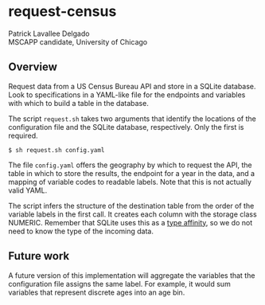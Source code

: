 # request-census
Patrick Lavallee Delgado \
MSCAPP candidate, University of Chicago

## Overview

Request data from a US Census Bureau API and store in a SQLite database. Look to specifications in a YAML-like file for the endpoints and variables with which to build a table in the database.

The script `request.sh` takes two arguments that identify the locations of the configuration file and the SQLite database, respectively. Only the first is required.

```
$ sh request.sh config.yaml
```

The file `config.yaml` offers the geography by which to request the API, the table in which to store the results, the endpoint for a year in the data, and a mapping of variable codes to readable labels. Note that this is not actually valid YAML.

The script infers the structure of the destination table from the order of the variable labels in the first call. It creates each column with the storage class NUMERIC. Remember that SQLite uses this as a [type affinity](https://www.sqlite.org/datatype3.html), so we do not need to know the type of the incoming data.

## Future work

A future version of this implementation will aggregate the variables that the configuration file assigns the same label. For example, it would sum variables that represent discrete ages into an age bin.
